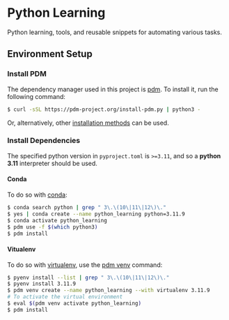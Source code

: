 # Python Learning

Python learning, tools, and reusable snippets for automating various tasks.

## Environment Setup

### Install PDM

The dependency manager used in this project is [pdm](https://github.com/pdm-project/pdm). To install it, run the following command:

```bash
$ curl -sSL https://pdm-project.org/install-pdm.py | python3 -
```

Or, alternatively, other [installation methods](https://pdm-project.org/en/latest/#installation) can be used.

### Install Dependencies

The specified python version in `pyproject.toml` is `>=3.11`, and so a **python 3.11** interpreter should be used. 

#### Conda

To do so with [conda](https://conda.io/projects/conda/en/latest/user-guide/install/index.html):

```bash
$ conda search python | grep " 3\.\(10\|11\|12\)\."
$ yes | conda create --name python_learning python=3.11.9
$ conda activate python_learning
$ pdm use -f $(which python3)
$ pdm install
```

#### Vitualenv

To do so with [virtualenv](https://github.com/pypa/virtualenv), use the [pdm venv](https://pdm-project.org/en/latest/reference/cli/#venv) command:

```bash 
$ pyenv install --list | grep " 3\.\(10\|11\|12\)\."
$ pyenv install 3.11.9
$ pdm venv create --name python_learning --with virtualenv 3.11.9 
# To activate the virtual environment
$ eval $(pdm venv activate python_learning) 
$ pdm install
```
